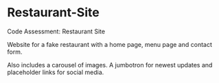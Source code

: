 # Restaurant-Site
Code Assessment: Restaurant Site

Website for a fake restaurant  with a home page, menu page and contact form.

Also includes a carousel of images.  A jumbotron for newest updates and placeholder links for social media.

